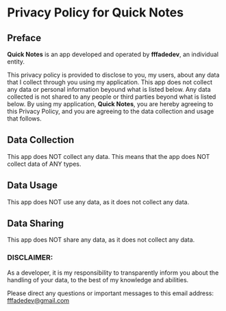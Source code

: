 # Privacy Policy for Quick Notes

## Preface
**Quick Notes** is an app developed and operated by **fffadedev**, an individual entity. 

This privacy policy is provided to disclose to you, my users, about any data that I collect through you using my application. 
This app does not collect any data or personal information beyound what is listed below. Any data collected is not shared to any people or third parties beyond what is listed below.
By using my application, **Quick Notes**, you are hereby agreeing to this Privacy Policy, and you are agreeing to the data collection and usage that follows.

## Data Collection
This app does NOT collect any data. This means that the app does NOT collect data of ANY types.

## Data Usage
This app does NOT use any data, as it does not collect any data. 

## Data Sharing
This app does NOT share any data, as it does not collect any data.

### DISCLAIMER:
As a developer, it is my responsibility to transparently inform you about the handling of your data, to the best of my knowledge and abilities. 

Please direct any questions or important messages to this email address: fffadedev@gmail.com
